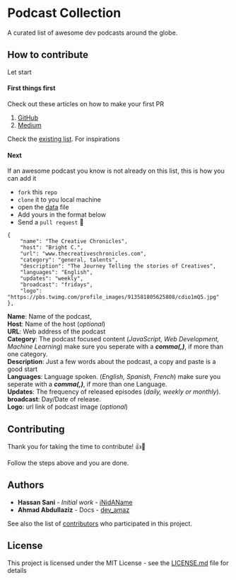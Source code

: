 # Podcast Collection
A curated list of awesome dev podcasts around the globe. 

## How to contribute
Let start 

#### First things first

Check out these articles on how to make your first PR
1. [GitHub](https://help.github.com/articles/creating-a-pull-request/)
2. [Medium](https://codeburst.io/a-step-by-step-guide-to-making-your-first-github-contribution-5302260a2940)

Check the [existing list](https://hassansani.me/podcast). For inspirations

#### Next
If an awesome podcast you know is not already on this list, this is how you can add it

* `fork` this `repo`
* `clone` it to you local machine
* open the [data](/data/podcasts.json) file
* Add yours in the format below
* Send a `pull request` 🎉

```
{
    "name": "The Creative Chronicles",
    "host": "Bright C.",
    "url": "www.thecreativeschronicles.com",
    "category": "general, talents",
    "description": "The Journey Telling the stories of Creatives",
    "languages": "English",
    "updates": "weekly",
    "broadcast": "fridays",
    "logo": "https://pbs.twimg.com/profile_images/913581805625808/cdio1mQ5.jpg"
},
```

**Name**: Name of the podcast,<br/>
**Host**: Name of the host (_optional_)<br/>
**URL**: Web address of the podcast<br/>
**Category**: The podcast focused content (_JavaScript, Web Development, Machine Learning_) make sure you seperate with a **_comma(,)_**, if more than one category.<br/>
**Description**: Just a few words about the podcast, a copy and paste is a good start<br/>
**Languages**: Language spoken. (_English, Spanish, French_) make sure you seperate with a **_comma(,)_**, if more than one Language.<br/>
**Updates**: The frequency of released episodes (_daily, weekly or monthly_).<br/>
**broadcast**: Day/Date of release.<br/>
**Logo**: url link of podcast image (_optional_)


## Contributing

Thank you for taking the time to contribute! 👍🎉

Follow the steps above and you are done.


## Authors

* **Hassan Sani** - *Initial work* - [iNidAName](https://github.com/iNidAName)
* **Ahmad Abdullaziz** - Docs - [dev_amaz](https://github.com/dev_amaz)

See also the list of [contributors](https://github.com/inidaname/podcast/contributors) who participated in this project.

## License

This project is licensed under the MIT License - see the [LICENSE.md](LICENSE.md) file for details

<!-- ## Acknowledgments

* Hat tip to anyone whose code was used
* Inspiration
* etc -->
